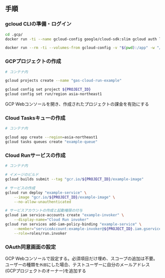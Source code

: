 ## 手順

### gcloud CLIの準備・ログイン

```sh
cd .gcp/
docker run -ti --name gcloud-config google/cloud-sdk:slim gcloud auth login # プロンプトに従う

docker run --rm -ti --volumes-from gcloud-config -v "$(pwd):/app" -w "/app" google/cloud-sdk:slim # コンテナに入る
```

### GCPプロジェクトの作成

```sh
# コンテナ内

gcloud projects create --name "gas-cloud-run-example"

gcloud config set project ${PROJECT_ID}
gcloud config set run/region asia-northeast1
```

GCP Webコンソールを開き、作成されたプロジェクトの課金を有効にする

### Cloud Tasksキューの作成

```sh
# コンテナ内

gcloud app create --region=asia-northeast1
gcloud tasks queues create "example-queue"
```

### Cloud Runサービスの作成

```sh
# コンテナ内

# イメージのビルド
gcloud builds submit --tag "gcr.io/${PROJECT_ID}/example-image"

# サービスの作成
gcloud run deploy "example-service" \
    --image "gcr.io/${PROJECT_ID}/example-image" \
    --no-allow-unauthenticated

# サービスアカウントの作成と起動権限の付与
gcloud iam service-accounts create "example-invoker" \
    --display-name="Cloud Run invoker"
gcloud run services add-iam-policy-binding "example-service" \
    --member="serviceAccount:example-invoker@${PROJECT_ID}.iam.gserviceaccount.com" \
    --role=roles/run.invoker
```

### OAuth同意画面の設定

GCP Webコンソールで設定する。必須項目だけ埋め、スコープの追加は不要。ユーザーの種類を`外部`にした場合、テストユーザーに自分のメールアドレス(GCPプロジェクトのオーナー)を追加する
